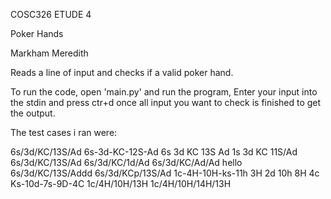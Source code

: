 COSC326 ETUDE 4

Poker Hands

Markham Meredith

Reads a line of input and checks if a valid poker hand.

To run the code, open 'main.py' and run the program, Enter your input into the stdin and press ctr+d once all input you want to check is finished to get the output.

The test cases i ran were:

6s/3d/KC/13S/Ad
6s-3d-KC-12S-Ad
6s 3d KC 13S Ad
1s 3d KC 11S/Ad
6s/3d/KC/13S/Ad
6s/3d/KC/1d/Ad
6s/3d/KC/Ad/Ad 
hello
6s/3d/KC/13S/Addd
6s/3d/KCp/13S/Ad
1c-4H-10H-ks-11h
3H 2d 10h 8H 4c
Ks-10d-7s-9D-4C
1c/4H/10H/13H
1c/4H/10H/14H/13H
